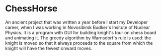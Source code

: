 # ChessHorse
An ancient project that was written a year before I start my Developer career, when I was working in Novosibirsk Budker's Insitute of Nuclear Physics. It is a program with GUI for building knight's tour on chess board and animating it. The greedy algorithm by Warnsdorf's rule is used: the knight is moved so that it always proceeds to the square from which the knight will have the fewest onward moves.
